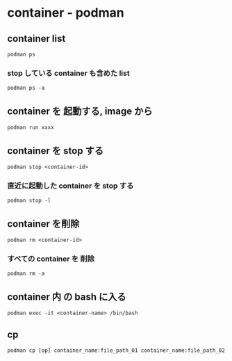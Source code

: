 
# container  -  podman


## container list

```
podman ps
```

### stop している container も含めた list

```
podman ps -a
```


## container を 起動する, image から

```
podman run xxxx
```


## container を stop する

```
podman stop <container-id>
```

### 直近に起動した container を stop する

```
podman stop -l
```


## container を削除

```
podman rm <container-id>
```

### すべての container を 削除

```
podman rm -a
```


## container 内 の bash に入る

```
podman exec -it <container-name> /bin/bash
```


## cp

```
podman cp [op] container_name:file_path_01 container_name:file_path_02
```




